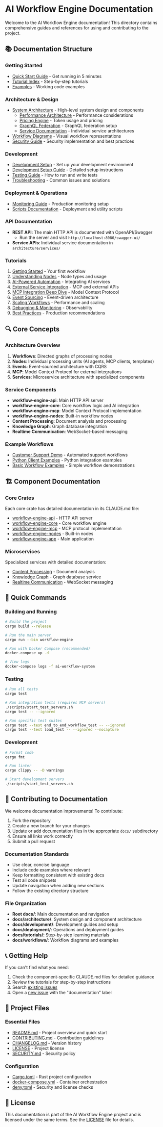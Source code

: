 # AI Workflow Engine Documentation

Welcome to the AI Workflow Engine documentation! This directory contains comprehensive guides and references for using and contributing to the project.

## 📚 Documentation Structure

### Getting Started
- [Quick Start Guide](QUICK_START.md) - Get running in 5 minutes
- [Tutorial Index](tutorials/00-index.md) - Step-by-step tutorials
- [Examples](../examples/README.md) - Working code examples

### Architecture & Design
- [System Architecture](architecture/) - High-level system design and components
  - [Performance Architecture](architecture/performance.md) - Performance considerations
  - [Pricing Engine](architecture/PRICING_ENGINE_IMPLEMENTATION.md) - Token usage and pricing
  - [GraphQL Federation](architecture/GRAPHQL_FEDERATION.md) - GraphQL federation setup
  - [Service Documentation](architecture/services/) - Individual service architectures
- [Workflow Diagrams](workflows/) - Visual workflow representations
- [Security Guide](SECURITY.md) - Security implementation and best practices

### Development
- [Development Setup](development/DEVELOPMENT_SETUP.md) - Set up your development environment
- [Development Setup Guide](development/DEVELOPMENT_SETUP_GUIDE.md) - Detailed setup instructions
- [Testing Guide](development/TESTING.md) - How to run and write tests
- [Troubleshooting](development/TROUBLESHOOTING_ADDENDUM.md) - Common issues and solutions

### Deployment & Operations
- [Monitoring Guide](deployment/MONITORING.md) - Production monitoring setup
- [Scripts Documentation](deployment/SCRIPTS.md) - Deployment and utility scripts

### API Documentation
- **REST API**: The main HTTP API is documented with OpenAPI/Swagger
  - Run the server and visit `http://localhost:8080/swagger-ui/`
- **Service APIs**: Individual service documentation in `architecture/services/`

### Tutorials
1. [Getting Started](tutorials/01-getting-started.md) - Your first workflow
2. [Understanding Nodes](tutorials/02-understanding-nodes.md) - Node types and usage
3. [AI-Powered Automation](tutorials/03-ai-powered-automation.md) - Integrating AI services
4. [External Service Integration](tutorials/04-integrating-external-services.md) - MCP and external APIs
5. [MCP Integration Deep Dive](tutorials/04-mcp-integration.md) - Model Context Protocol
6. [Event Sourcing](tutorials/05-event-sourcing.md) - Event-driven architecture
7. [Scaling Workflows](tutorials/05-scaling-your-workflows.md) - Performance and scaling
8. [Debugging & Monitoring](tutorials/06-debugging-and-monitoring.md) - Observability
9. [Best Practices](tutorials/07-best-practices.md) - Production recommendations

## 🔍 Core Concepts

### Architecture Overview
1. **Workflows**: Directed graphs of processing nodes
2. **Nodes**: Individual processing units (AI agents, MCP clients, templates)
3. **Events**: Event-sourced architecture with CQRS
4. **MCP**: Model Context Protocol for external integrations
5. **Services**: Microservice architecture with specialized components

### Service Components
- **workflow-engine-api**: Main HTTP API server
- **workflow-engine-core**: Core workflow logic and AI integration
- **workflow-engine-mcp**: Model Context Protocol implementation
- **workflow-engine-nodes**: Built-in workflow nodes
- **Content Processing**: Document analysis and processing
- **Knowledge Graph**: Graph database integration
- **Realtime Communication**: WebSocket-based messaging

### Example Workflows
- [Customer Support Demo](../examples/customer-support/README.md) - Automated support workflows
- [Python Client Examples](../examples/python_client/) - Python integration examples
- [Basic Workflow Examples](../examples/) - Simple workflow demonstrations

## 🏗️ Component Documentation

### Core Crates
Each core crate has detailed documentation in its CLAUDE.md file:
- [workflow-engine-api](../crates/workflow-engine-api/CLAUDE.md) - HTTP API server
- [workflow-engine-core](../crates/workflow-engine-core/CLAUDE.md) - Core workflow engine
- [workflow-engine-mcp](../crates/workflow-engine-mcp/CLAUDE.md) - MCP protocol implementation
- [workflow-engine-nodes](../crates/workflow-engine-nodes/CLAUDE.md) - Built-in nodes
- [workflow-engine-app](../crates/workflow-engine-app/CLAUDE.md) - Main application

### Microservices
Specialized services with detailed documentation:
- [Content Processing](../services/content_processing/CLAUDE.md) - Document analysis
- [Knowledge Graph](../services/knowledge_graph/CLAUDE.md) - Graph database service
- [Realtime Communication](../services/realtime_communication/CLAUDE.md) - WebSocket messaging

## 🚀 Quick Commands

### Building and Running
```bash
# Build the project
cargo build --release

# Run the main server
cargo run --bin workflow-engine

# Run with Docker Compose (recommended)
docker-compose up -d

# View logs
docker-compose logs -f ai-workflow-system
```

### Testing
```bash
# Run all tests
cargo test

# Run integration tests (requires MCP servers)
./scripts/start_test_servers.sh
cargo test -- --ignored

# Run specific test suites
cargo test --test end_to_end_workflow_test -- --ignored
cargo test --test load_test -- --ignored --nocapture
```

### Development
```bash
# Format code
cargo fmt

# Run linter
cargo clippy -- -D warnings

# Start development servers
./scripts/start_test_servers.sh
```

## 🤝 Contributing to Documentation

We welcome documentation improvements! To contribute:

1. Fork the repository
2. Create a new branch for your changes
3. Update or add documentation files in the appropriate `docs/` subdirectory
4. Ensure all links work correctly
5. Submit a pull request

### Documentation Standards
- Use clear, concise language
- Include code examples where relevant
- Keep formatting consistent with existing docs
- Test all code snippets
- Update navigation when adding new sections
- Follow the existing directory structure

### File Organization
- **Root docs/**: Main documentation and navigation
- **docs/architecture/**: System design and component architecture
- **docs/development/**: Development guides and setup
- **docs/deployment/**: Operations and deployment guides
- **docs/tutorials/**: Step-by-step learning materials
- **docs/workflows/**: Workflow diagrams and examples

## 📞 Getting Help

If you can't find what you need:

1. Check the component-specific CLAUDE.md files for detailed guidance
2. Review the tutorials for step-by-step instructions
3. Search [existing issues](https://github.com/yourusername/workflow-engine-rs/issues)
4. Open a [new issue](https://github.com/yourusername/workflow-engine-rs/issues/new) with the "documentation" label

## 📄 Project Files

### Essential Files
- [README.md](../README.md) - Project overview and quick start
- [CONTRIBUTING.md](../CONTRIBUTING.md) - Contribution guidelines
- [CHANGELOG.md](../CHANGELOG.md) - Version history
- [LICENSE](../LICENSE) - Project license
- [SECURITY.md](../SECURITY.md) - Security policy

### Configuration
- [Cargo.toml](../Cargo.toml) - Rust project configuration
- [docker-compose.yml](../docker-compose.yml) - Container orchestration
- [deny.toml](../deny.toml) - Security and license checks

## 📜 License

This documentation is part of the AI Workflow Engine project and is licensed under the same terms. See the [LICENSE](../LICENSE) file for details.